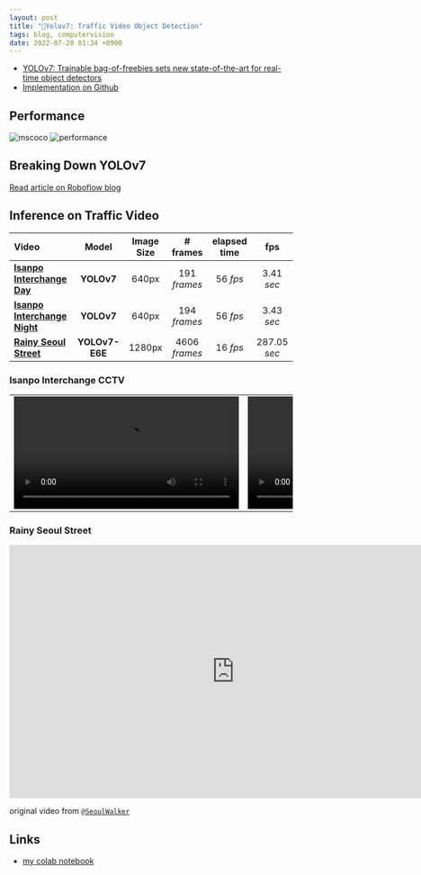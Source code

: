 ```yaml
---
layout: post
title: "🛞Yolov7: Traffic Video Object Detection"
tags: blog, computervision
date: 2022-07-20 01:34 +0900
---
```


* [YOLOv7: Trainable bag-of-freebies sets new state-of-the-art for real-time object detectors](https://arxiv.org/abs/2207.02696)
* [Implementation on Github](https://github.com/WongKinYiu/yolov7)

## Performance 

![mscoco](https://i.imgur.com/1UNC9YV.png)
![performance](https://i.imgur.com/6r7TUf1.png)

## Breaking Down YOLOv7
[Read article on Roboflow blog](https://blog.roboflow.com/yolov7-breakdown/)

## Inference on Traffic Video

| Video | Model | Image Size | # frames | elapsed time | fps |
| :-- | :-: | :-: | :-: | :-: | :-: |
| [**Isanpo Interchange Day**](https://i.imgur.com/SDEdDq9.mp4) | **YOLOv7** | 640px | 191 *frames* | 56 *fps* | 3.41 *sec* |
| [**Isanpo Interchange Night**](https://i.imgur.com/rdygvod.mp4)| **YOLOv7** | 640px | 194 *frames* | 56 *fps* | 3.43 *sec* |
| [**Rainy Seoul Street**](https://youtu.be/fTvrTu8dons) | **YOLOv7-E6E** | 1280px | 4606 *frames* | 16 *fps* | 287.05 *sec* |

### Isanpo Interchange CCTV

<table>
	<tr style="background-color: transparent;">
		<td style="border: 0px">
			<video width=400 controls autoplay loop src="https://i.imgur.com/ukX5mED.mp4"></video>
		</td>
		<td style="border: 0px">
			<video width=400 controls autoplay loop src="https://i.imgur.com/P6H8g0z.mp4"></video>
		</td>
	</tr>
</table>

### Rainy Seoul Street

<div style="text-align:center;">
	<iframe style="margin-right: auto; margin-left: auto;" width=800 height="450" src="https://www.youtube-nocookie.com/embed/76fpOiVdTM0" title="YouTube video player" frameborder="0" allow="accelerometer; autoplay; clipboard-write; encrypted-media; gyroscope; picture-in-picture" allowfullscreen></iframe>
</div>

original video from [`@SeoulWalker`](https://www.youtube.com/watch?v=Y6mLZBouFwU&t=63s)

## Links
* [my colab notebook](https://colab.research.google.com/drive/17v7MeCEXPVqAYpG5WwxwFNTuMXj7E57I#scrollTo=lrqovzPXy-Z8)
